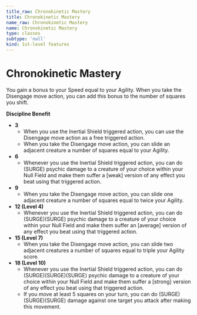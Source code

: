 ```yaml
---
title_raw: Chronokinetic Mastery
title: Chronokinetic Mastery
name_raw: Chronokinetic Mastery
name: Chronokinetic Mastery
type: classes
subtype: 'null'
kind: 1st-level features
---
```


# Chronokinetic Mastery

You gain a bonus to your Speed equal to your Agility. When you take the Disengage move action, you can add this bonus to the number of squares you shift.

**Discipline Benefit**

- **3**
  - When you use the Inertial Shield triggered action, you can use the Disengage move action as a free triggered action.
  - When you take the Disengage move action, you can slide an adjacent creature a number of squares equal to your Agility.
- **6**
  - Whenever you use the Inertial Shield triggered action, you can do (SURGE) psychic damage to a creature of your choice within your Null Field and make them suffer a \[weak\] version of any effect you beat using that triggered action.
- **9**
  - When you take the Disengage move action, you can slide one adjacent creature a number of squares equal to twice your Agility.
- **12 (Level 4)**
  - Whenever you use the Inertial Shield triggered action, you can do (SURGE)(SURGE) psychic damage to a creature of your choice within your Null Field and make them suffer an \[average\] version of any effect you beat using that triggered action.
- **15 (Level 7)**
  - When you take the Disengage move action, you can slide two adjacent creatures a number of squares equal to triple your Agility score.
- **18 (Level 10)**
  - Whenever you use the Inertial Shield triggered action, you can do (SURGE)(SURGE)(SURGE) psychic damage to a creature of your choice within your Null Field and make them suffer a \[strong\] version of any effect you beat using that triggered action.
  - If you move at least 5 squares on your turn, you can do (SURGE)(SURGE)(SURGE) damage against one target you attack after making this movement.
